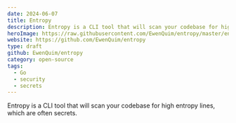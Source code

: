 ```yaml
---
date: 2024-06-07
title: Entropy
description: Entropy is a CLI tool that will scan your codebase for high entropy lines, which are often secrets.
heroImage: https://raw.githubusercontent.com/EwenQuim/entropy/master/entropy.png
website: https://github.com/EwenQuim/entropy
type: draft
github: EwenQuim/entropy
category: open-source
tags:
  - Go
  - security
  - secrets
---
```


Entropy is a CLI tool that will scan your codebase for high entropy lines, which are often secrets.
